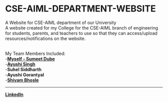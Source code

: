 # CSE-AIML-DEPARTMENT-WEBSITE
A Website for CSE-AIML department of our University
<br>A website created for my College for the CSE-AIML branch of engineering for students, parents, and teachers to use so that they can access/upload resources/notifications on the website.<br><br>

My Team Members Included:<br>
-[**Myself - Sumeet Dube**](https://github.com/dsumeet14)<br>
-[**Ayushi Singh**](https://github.com/ayushisingh65)<br>
-**Suhel Siddharth**<br>
-**Ayushi Gorantyal**<br>
-[**Shivam Bhosle**](https://github.com/007-Shivam)<br>

-------

[**LinkedIn**](https://www.linkedin.com/in/sumeetdube/)
